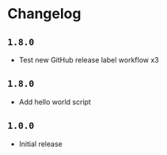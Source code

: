 # Changelog

## `1.8.0`

- Test new GitHub release label workflow x3

## `1.8.0`

- Add hello world script

## `1.0.0`

- Initial release
